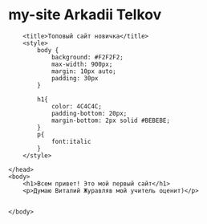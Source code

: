 # my-site Arkadii Telkov
        <title>Топовый сайт новичка</title>
        <style>
            body {
                background: #F2F2F2;
                max-width: 900px;
                margin: 10px auto;
                padding: 30px
            }

            h1{
                color: 4C4C4C;
                padding-bottom: 20px;
                margin-bottom: 2px solid #BEBEBE;
            }
            p{
                font:italic
            }
        </style>

    </head>
    <body>
        <h1>Всем привет! Это мой первый сайт</h1>
        <p>Думаю Виталий Журавляв мой учитель оценит)</p>


    </body>
</html>
